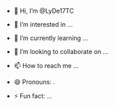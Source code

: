 - 👋 Hi, I’m @LyDe17TC
- 👀 I’m interested in ...
- 🌱 I’m currently learning ...
- 💞️ I’m looking to collaborate on ...
- 📫 How to reach me ...
- 😄 Pronouns: .
  
- ⚡ Fun fact: ...

<!---
LyDe17TC/LyDe17TC is a ✨ special ✨ repository because its `README.md` (this file) appears on your GitHub profile.
You can click the Preview link to take a look at your changes.
--->
